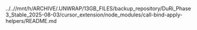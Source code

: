 ../..//mnt/h/ARCHIVE/.UNWRAP/13GB_FILES/backup_repository/DuRi_Phase3_Stable_2025-08-03/cursor_extension/node_modules/call-bind-apply-helpers/README.md